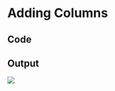 # Adding Columns

## Code

<code-block src="table-with-columns.txt"/>

## Output

![](table-with-attributes.png)